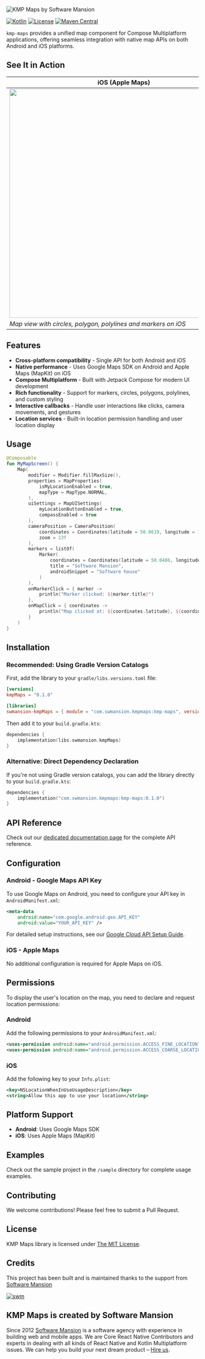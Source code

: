 ![KMP Maps by Software Mansion](/docs/images/cover_image.png)

[![Kotlin](https://img.shields.io/badge/Kotlin-2.2.20-blue.svg)](https://kotlinlang.org)
[![License](https://img.shields.io/badge/License-MIT-green.svg)](./LICENSE)
[![Maven Central](https://img.shields.io/maven-central/v/com.swmansion.kmpmaps/kmp-maps)](https://central.sonatype.com/artifact/com.swmansion.kmpmaps/kmp-maps)

`kmp-maps` provides a unified map component for Compose Multiplatform applications, offering seamless integration with native map APIs on both Android and iOS platforms.

## See It in Action

<!-- | iOS (Apple Maps) | Android (Google Maps) |
|:---:|:---:|
| <img src="docs/images/ios_preview.png" height="600"> | <img src="docs/images/android_preview.png" height="600"> |
| *Map view with circles, polygon, polylines and markers on iOS* | *Map view with circles, polygon, polylines and markers on Android* | -->

| iOS (Apple Maps)                                               | Android (Google Maps)                                              |
|----------------------------------------------------------------|--------------------------------------------------------------------|
| <img src="docs/images/ios_preview.png" height="600">      | <img src="docs/images/android_preview.png" height="600">      |
| *Map view with circles, polygon, polylines and markers on iOS* | *Map view with circles, polygon, polylines and markers on Android* |



## Features

- **Cross-platform compatibility** - Single API for both Android and iOS
- **Native performance** - Uses Google Maps SDK on Android and Apple Maps (MapKit) on iOS
- **Compose Multiplatform** - Built with Jetpack Compose for modern UI development
- **Rich functionality** - Support for markers, circles, polygons, polylines, and custom styling
- **Interactive callbacks** - Handle user interactions like clicks, camera movements, and gestures
- **Location services** - Built-in location permission handling and user location display

## Usage

```kotlin
@Composable
fun MyMapScreen() {
    Map(
        modifier = Modifier.fillMaxSize(),
        properties = MapProperties(
            isMyLocationEnabled = true,
            mapType = MapType.NORMAL,
        ),
        uiSettings = MapUISettings(
            myLocationButtonEnabled = true,
            compassEnabled = true
        ),
        cameraPosition = CameraPosition(
            coordinates = Coordinates(latitude = 50.0619, longitude = 19.9373),
            zoom = 13f
        ),
        markers = listOf(
            Marker(
                coordinates = Coordinates(latitude = 50.0486, longitude = 19.9654),
                title = "Software Mansion",
                androidSnippet = "Software house"
            )
        ),
        onMarkerClick = { marker ->
            println("Marker clicked: ${marker.title}")
        },
        onMapClick = { coordinates ->
            println("Map clicked at: ${coordinates.latitude}, ${coordinates.longitude}")
        }
    )
}
```

## Installation

### Recommended: Using Gradle Version Catalogs

First, add the library to your `gradle/libs.versions.toml` file:

```toml
[versions]
kmpMaps = "0.1.0"

[libraries]
swmansion-kmpMaps = { module = "com.swmansion.kmpmaps:kmp-maps", version.ref = "kmpMaps" }
```

Then add it to your `build.gradle.kts`:

```kotlin
dependencies {
    implementation(libs.swmansion.kmpMaps)
}
```

### Alternative: Direct Dependency Declaration

If you're not using Gradle version catalogs, you can add the library directly to your `build.gradle.kts`:

```kotlin
dependencies {
    implementation("com.swmansion.kmpmaps:kmp-maps:0.1.0")
}
```

## API Reference
Check out our [dedicated documentation page](https://docs.swmansion.com/kmp-maps/) for the complete API reference.

## Configuration

### Android - Google Maps API Key

To use Google Maps on Android, you need to configure your API key in `AndroidManifest.xml`:

```xml
<meta-data
    android:name="com.google.android.geo.API_KEY"
    android:value="YOUR_API_KEY" />
```

For detailed setup instructions, see our [Google Cloud API Setup Guide](docs/GOOGLE_CLOUD_API_SETUP.md).

### iOS - Apple Maps

No additional configuration is required for Apple Maps on iOS.

## Permissions

To display the user's location on the map, you need to declare and request location permissions:

### Android

Add the following permissions to your `AndroidManifest.xml`:
```xml
<uses-permission android:name="android.permission.ACCESS_FINE_LOCATION" />
<uses-permission android:name="android.permission.ACCESS_COARSE_LOCATION" />
```

### iOS

Add the following key to your `Info.plist`:
```xml
<key>NSLocationWhenInUseUsageDescription</key>
<string>Allow this app to use your location</string>
```

## Platform Support

- **Android**: Uses Google Maps SDK
- **iOS**: Uses Apple Maps (MapKit)

## Examples

Check out the sample project in the `/sample` directory for complete usage examples.

## Contributing

We welcome contributions! Please feel free to submit a Pull Request.

## License

KMP Maps library is licensed under [The MIT License](./LICENSE).

## Credits

This project has been built and is maintained thanks to the support from [Software Mansion](https://swmansion.com)

[![swm](https://logo.swmansion.com/logo?color=white&variant=desktop&width=150&tag=kmp-maps-github 'Software Mansion')](https://swmansion.com)

## KMP Maps is created by Software Mansion

Since 2012 [Software Mansion](https://swmansion.com) is a software agency with experience in building web and mobile apps. We are Core React Native Contributors and experts in dealing with all kinds of React Native and Kotlin Multiplatform issues. We can help you build your next dream product – [Hire us](https://swmansion.com/contact/projects?utm_source=kmpmaps&utm_medium=readme).
